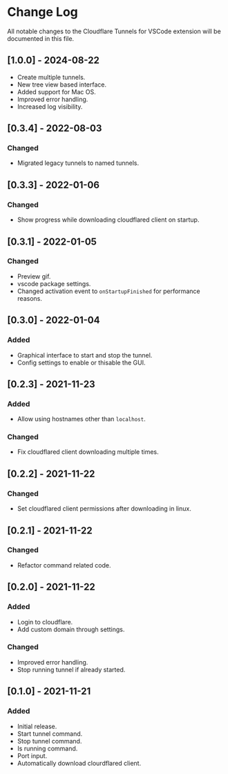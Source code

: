 # Change Log

All notable changes to the Cloudflare Tunnels for VSCode extension will be documented in this file.

## [1.0.0] - 2024-08-22

- Create multiple tunnels.
- New tree view based interface.
- Added support for Mac OS.
- Improved error handling.
- Increased log visibility.

## [0.3.4] - 2022-08-03

### Changed

- Migrated legacy tunnels to named tunnels.

## [0.3.3] - 2022-01-06

### Changed

- Show progress while downloading cloudflared client on startup.

## [0.3.1] - 2022-01-05

### Changed

- Preview gif.
- vscode package settings.
- Changed activation event to `onStartupFinished` for performance reasons.

## [0.3.0] - 2022-01-04

### Added

- Graphical interface to start and stop the tunnel.
- Config settings to enable or thisable the GUI.

## [0.2.3] - 2021-11-23

### Added

- Allow using hostnames other than `localhost`.

### Changed

- Fix cloudflared client downloading multiple times.

## [0.2.2] - 2021-11-22

### Changed

- Set cloudflared client permissions after downloading in linux.

## [0.2.1] - 2021-11-22

### Changed

- Refactor command related code.

## [0.2.0] - 2021-11-22

### Added

- Login to cloudflare.
- Add custom domain through settings.

### Changed

- Improved error handling.
- Stop running tunnel if already started.

## [0.1.0] - 2021-11-21

### Added

- Initial release.
- Start tunnel command.
- Stop tunnel command.
- Is running command.
- Port input.
- Automatically download clourdflared client.
